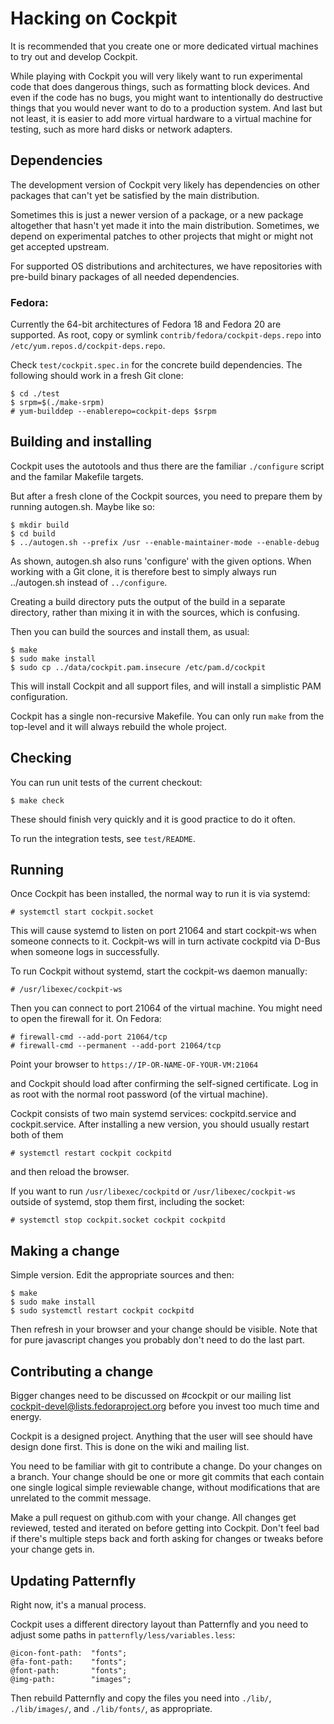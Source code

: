 # Hacking on Cockpit

It is recommended that you create one or more dedicated virtual
machines to try out and develop Cockpit.

While playing with Cockpit you will very likely want to run
experimental code that does dangerous things, such as formatting block
devices.  And even if the code has no bugs, you might want to
intentionally do destructive things that you would never want to do to
a production system.  And last but not least, it is easier to add more
virtual hardware to a virtual machine for testing, such as more hard
disks or network adapters.

## Dependencies

The development version of Cockpit very likely has dependencies on
other packages that can't yet be satisfied by the main distribution.

Sometimes this is just a newer version of a package, or a new package
altogether that hasn't yet made it into the main distribution.
Sometimes, we depend on experimental patches to other projects that
might or might not get accepted upstream.

For supported OS distributions and architectures, we have repositories
with pre-build binary packages of all needed dependencies.

### Fedora:

Currently the 64-bit architectures of Fedora 18 and Fedora 20 are
supported.  As root, copy or symlink `contrib/fedora/cockpit-deps.repo` into
`/etc/yum.repos.d/cockpit-deps.repo`.

Check `test/cockpit.spec.in` for the concrete build dependencies.  The following
should work in a fresh Git clone:

    $ cd ./test
    $ srpm=$(./make-srpm)
    # yum-builddep --enablerepo=cockpit-deps $srpm

## Building and installing

Cockpit uses the autotools and thus there are the familiar `./configure`
script and the familar Makefile targets.

But after a fresh clone of the Cockpit sources, you need to prepare
them by running autogen.sh.  Maybe like so:

    $ mkdir build
    $ cd build
    $ ../autogen.sh --prefix /usr --enable-maintainer-mode --enable-debug

As shown, autogen.sh also runs 'configure' with the given options.
When working with a Git clone, it is therefore best to simply always
run ../autogen.sh instead of `../configure`.

Creating a build directory puts the output of the build in a separate
directory, rather than mixing it in with the sources, which is confusing.

Then you can build the sources and install them, as usual:

    $ make
    $ sudo make install
    $ sudo cp ../data/cockpit.pam.insecure /etc/pam.d/cockpit

This will install Cockpit and all support files, and will install a
simplistic PAM configuration.

Cockpit has a single non-recursive Makefile.  You can only run `make`
from the top-level and it will always rebuild the whole project.

## Checking

You can run unit tests of the current checkout:

    $ make check

These should finish very quickly and it is good practice to do it
often.

To run the integration tests, see `test/README`.

## Running

Once Cockpit has been installed, the normal way to run it is via
systemd:

    # systemctl start cockpit.socket

This will cause systemd to listen on port 21064 and start cockpit-ws
when someone connects to it.  Cockpit-ws will in turn activate
cockpitd via D-Bus when someone logs in successfully.

To run Cockpit without systemd, start the cockpit-ws daemon manually:

    # /usr/libexec/cockpit-ws

Then you can connect to port 21064 of the virtual machine.  You might
need to open the firewall for it.  On Fedora:

    # firewall-cmd --add-port 21064/tcp
    # firewall-cmd --permanent --add-port 21064/tcp

Point your browser to `https://IP-OR-NAME-OF-YOUR-VM:21064`

and Cockpit should load after confirming the self-signed certificate.
Log in as root with the normal root password (of the virtual machine).

Cockpit consists of two main systemd services: cockpitd.service and
cockpit.service.  After installing a new version, you should
usually restart both of them

    # systemctl restart cockpit cockpitd

and then reload the browser.

If you want to run `/usr/libexec/cockpitd` or `/usr/libexec/cockpit-ws`
outside of systemd, stop them first, including the socket:

    # systemctl stop cockpit.socket cockpit cockpitd

## Making a change

Simple version. Edit the appropriate sources and then:

    $ make
    $ sudo make install
    $ sudo systemctl restart cockpit cockpitd

Then refresh in your browser and your change should be visible. Note that
for pure javascript changes you probably don't need to do the last part.

## Contributing a change

Bigger changes need to be discussed on #cockpit or our mailing list
cockpit-devel@lists.fedoraproject.org before you invest too much time and
energy.

Cockpit is a designed project. Anything that the user will see should have
design done first. This is done on the wiki and mailing list.

You need to be familiar with git to contribute a change. Do your changes
on a branch. Your change should be one or more git commits that each
contain one single logical simple reviewable change, without modifications
that are unrelated to the commit message.

Make a pull request on github.com with your change. All changes get
reviewed, tested and iterated on before getting into Cockpit. Don't feel
bad if there's multiple steps back and forth asking for changes or tweaks
before your change gets in.

## Updating Patternfly

Right now, it's a manual process.

Cockpit uses a different directory layout than Patternfly and you need
to adjust some paths in `patternfly/less/variables.less`:

    @icon-font-path:  "fonts";
    @fa-font-path:    "fonts";
    @font-path:       "fonts";
    @img-path:        "images";

Then rebuild Patternfly and copy the files you need into `./lib/`,
`./lib/images/`, and `./lib/fonts/`, as appropriate.
